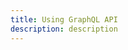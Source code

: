 ```yaml
---
title: Using GraphQL API
description: description
---
```


<inline-fragment platform="ios" src="~/sdk/storage/fragments/ios/graphql-api.md"></inline-fragment>
<inline-fragment platform="android" src="~/sdk/storage/fragments/android/graphql-api.md"></inline-fragment> 